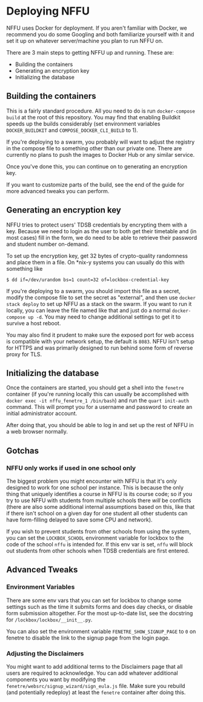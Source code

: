 # Deploying NFFU

NFFU uses Docker for deployment. If you aren't familiar with Docker, we recommend you do some Googling and both familiarize yourself with it and set it up on whatever server/machine you plan to run NFFU on.

There are 3 main steps to getting NFFU up and running. These are:

- Building the containers
- Generating an encryption key
- Initializing the database

## Building the containers

This is a fairly standard procedure. All you need to do is run `docker-compose build` at the root of this repository. You may find that enabling Buildkit speeds up the builds considerably (set environment variables
`DOCKER_BUILDKIT` and `COMPOSE_DOCKER_CLI_BUILD` to 1).

If you're deploying to a swarm, you probably will want to adjust the registry in the compose file to something other than our private one. There are currently no plans to push the images to Docker Hub or any similar service.

Once you've done this, you can continue on to generating an encryption key.

If you want to customize parts of the build, see the end of the guide for more advanced tweaks you can perform.

## Generating an encryption key

NFFU tries to protect users' TDSB credentials by encrypting them with a key. Because we need to login as the user to both get their timetable and (in most cases) fill in the form, we do need to be able to retrieve
their password and student number on-demand. 

To set up the encryption key, get 32 bytes of crypto-quality randomness and place them in a file. On \*nix-y systems you can usually do this with something like

```
$ dd if=/dev/urandom bs=1 count=32 of=lockbox-credential-key
```

If you're deploying to a swarm, you should import this file as a secret, modify the compose file to set the secret as "external", and then use `docker stack deploy` to set up NFFU as a stack on the swarm. If you want to run it locally, 
you can leave the file named like that and just do a normal `docker-compose up -d`. You may need to change additional settings to get it to survive a host reboot.

You may also find it prudent to make sure the exposed port for web access is compatible with your network setup, the default is `8083`. NFFU isn't setup for HTTPS and was primarily designed to run behind some form of reverse proxy 
for TLS.

## Initializing the database

Once the containers are started, you should get a shell into the `fenetre` container (if you're running locally this can usually be accomplished with `docker exec -it nffu_fenetre_1 /bin/bash`) and run the `quart init-auth` command.
This will prompt you for a username and password to create an initial administrator account.

After doing that, you should be able to log in and set up the rest of NFFU in a web browser normally.

## Gotchas

### NFFU only works if used in one school only

The biggest problem you might encounter with NFFU is that it's only designed to work for one school per instance. This is because the only thing that uniquely
identifies a course in NFFU is its course code; so if you try to use NFFU with students from multiple schools there _will_ be conflicts (there are also some
additional internal assumptions based on this, like that if there isn't school on a given day for one student all other students can have form-filling delayed
to save some CPU and network).

If you wish to prevent students from other schools from using the system, you can set the `LOCKBOX_SCHOOL` environment variable for lockbox to the code of
the school `nffu` is intended for. If this env var is set, `nffu` will block out students from other schools when TDSB credentials are first entered.

## Advanced Tweaks

### Environment Variables

There are some env vars that you can set for lockbox to change some settings such as the time it submits forms and does day checks, or disable form submission
altogether. For the most up-to-date list, see the docstring for `/lockbox/lockbox/__init__.py`.

You can also set the environment variable `FENETRE_SHOW_SIGNUP_PAGE` to `0` on fenetre to disable the link to the signup
page from the login page.

### Adjusting the Disclaimers

You might want to add additional terms to the Disclaimers page that all users are required to acknowledge. You can add whatever additional components you want by modifying the `fenetre/websrc/signup_wizard/sign_eula.js` file. Make sure
you rebuild (and potentially redeploy) at least the `fenetre` container after doing this.
